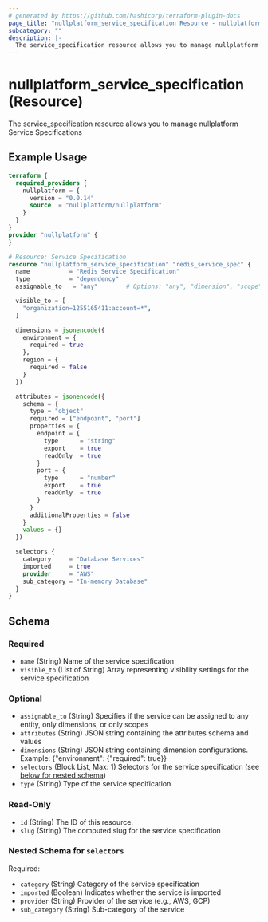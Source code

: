 ```yaml
---
# generated by https://github.com/hashicorp/terraform-plugin-docs
page_title: "nullplatform_service_specification Resource - nullplatform"
subcategory: ""
description: |-
  The service_specification resource allows you to manage nullplatform Service Specifications
---
```


# nullplatform_service_specification (Resource)

The service_specification resource allows you to manage nullplatform Service Specifications

## Example Usage

```terraform
terraform {
  required_providers {
    nullplatform = {
      version = "0.0.14"
      source  = "nullplatform/nullplatform"
    }
  }
}
provider "nullplatform" {
}

# Resource: Service Specification
resource "nullplatform_service_specification" "redis_service_spec" {
  name           = "Redis Service Specification"
  type           = "dependency"
  assignable_to   = "any"        # Options: "any", "dimension", "scope"

  visible_to = [
    "organization=1255165411:account=*",
  ]

  dimensions = jsonencode({
    environment = {
      required = true
    },
    region = {
      required = false
    }
  })

  attributes = jsonencode({
    schema = {
      type = "object"
      required = ["endpoint", "port"]
      properties = {
        endpoint = {
          type      = "string"
          export    = true
          readOnly  = true
        }
        port = {
          type      = "number"
          export    = true
          readOnly  = true
        }
      }
      additionalProperties = false
    }
    values = {}
  })

  selectors {
    category     = "Database Services"
    imported     = true
    provider     = "AWS"
    sub_category = "In-memory Database"
  }
}
```

<!-- schema generated by tfplugindocs -->
## Schema

### Required

- `name` (String) Name of the service specification
- `visible_to` (List of String) Array representing visibility settings for the service specification

### Optional

- `assignable_to` (String) Specifies if the service can be assigned to any entity, only dimensions, or only scopes
- `attributes` (String) JSON string containing the attributes schema and values
- `dimensions` (String) JSON string containing dimension configurations. Example: {"environment": {"required": true}}
- `selectors` (Block List, Max: 1) Selectors for the service specification (see [below for nested schema](#nestedblock--selectors))
- `type` (String) Type of the service specification

### Read-Only

- `id` (String) The ID of this resource.
- `slug` (String) The computed slug for the service specification

<a id="nestedblock--selectors"></a>
### Nested Schema for `selectors`

Required:

- `category` (String) Category of the service specification
- `imported` (Boolean) Indicates whether the service is imported
- `provider` (String) Provider of the service (e.g., AWS, GCP)
- `sub_category` (String) Sub-category of the service
